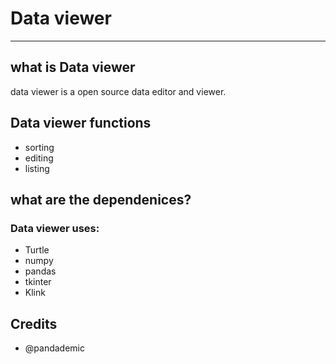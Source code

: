 # Data viewer
_____
##  what is Data viewer
data viewer is a open source data editor and viewer.

## Data viewer functions
- sorting
- editing
-  listing

## what are the dependenices?
### Data viewer uses:
- Turtle
- numpy
- pandas
- tkinter
- Klink
## Credits
- @pandademic
